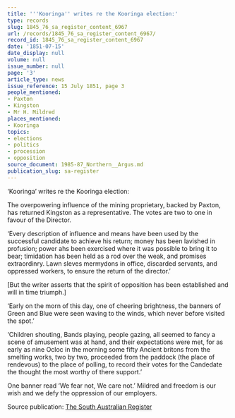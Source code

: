 ```yaml
---
title: '''Kooringa'' writes re the Kooringa election:'
type: records
slug: 1845_76_sa_register_content_6967
url: /records/1845_76_sa_register_content_6967/
record_id: 1845_76_sa_register_content_6967
date: '1851-07-15'
date_display: null
volume: null
issue_number: null
page: '3'
article_type: news
issue_reference: 15 July 1851, page 3
people_mentioned:
- Paxton
- Kingston
- Mr H. Mildred
places_mentioned:
- Kooringa
topics:
- elections
- politics
- procession
- opposition
source_document: 1985-87_Northern__Argus.md
publication_slug: sa-register
---
```


‘Kooringa’ writes re the Kooringa election:

The overpowering influence of the mining proprietary, backed by Paxton, has returned Kingston as a representative.  The votes are two to one in favour of the Director.

‘Every description of influence and means have been used by the successful candidate to achieve his return; money has been lavished in profusion; power ahs been exercised where it was possible to bring it to bear; timidation has been held as a rod over the weak, and promises extraordinry. Lawn sleves mermydons in office, discarded servants, and oppressed workers, to ensure the return of the director.’

[But the writer asserts that the spirit of opposition has been established and will in time triumph.]

‘Early on the morn of this day, one of cheering brightness, the banners of Green and Blue were seen waving to the winds, which never before visited the spot.’

‘Children shouting, Bands playing, people gazing, all seemed to fancy a scene of amusement was at hand, and their expectations were met, for as early as nine Ocloc in the morning some fifty Ancient britons from the smelting works, two by two, proceeded from the paddock (the place of rendevous) to the place of polling, to record their votes for the Candedate the thought the most worthy of there support.’

One banner read ‘We fear not, We care not.’  Mildred and freedom is our wish and we defy the oppression of our employers.


Source publication: [The South Australian Register](/publications/sa-register/)
